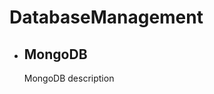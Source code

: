 # DatabaseManagement

 <ul>
    <li>
      <h2>MongoDB</h2>
      <p>MongoDB description</p>
    </li>
 </ul>

